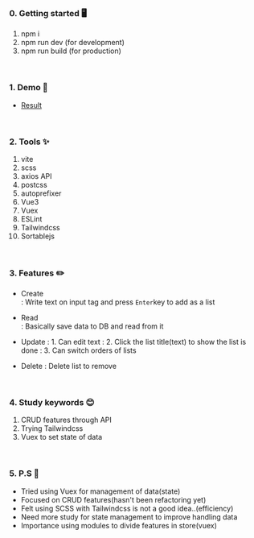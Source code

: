 ### 0. Getting started 🖥️

1. npm i
2. npm run dev (for development)
3. npm run build (for production)

<br>

### 1. Demo 🔎

- [Result](https://extraordinary-torrone-d87b30.netlify.app)

<br>

### 2. Tools ✨

1. vite
2. scss
3. axios API
4. postcss
5. autoprefixer
6. Vue3
7. Vuex
8. ESLint
9. Tailwindcss
10. Sortablejs

<br>

### 3. Features ✏️

- Create  
  : Write text on input tag and press `Enter`key to add as a list

- Read  
  : Basically save data to DB and read from it

- Update : 1. Can edit text : 2. Click the list title(text) to show the list is done : 3. Can switch
  orders of lists

- Delete : Delete list to remove

<br>

### 4. Study keywords 😊

1. CRUD features through API
2. Trying Tailwindcss
3. Vuex to set state of data

<br>

### 5. P.S 🤔

- Tried using Vuex for management of data(state)
- Focused on CRUD features(hasn't been refactoring yet)
- Felt using SCSS with Tailwindcss is not a good idea..(efficiency)
- Need more study for state management to improve handling data
- Importance using modules to divide features in store(vuex)
